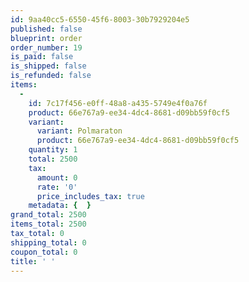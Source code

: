 ```yaml
---
id: 9aa40cc5-6550-45f6-8003-30b7929204e5
published: false
blueprint: order
order_number: 19
is_paid: false
is_shipped: false
is_refunded: false
items:
  -
    id: 7c17f456-e0ff-48a8-a435-5749e4f0a76f
    product: 66e767a9-ee34-4dc4-8681-d09bb59f0cf5
    variant:
      variant: Polmaraton
      product: 66e767a9-ee34-4dc4-8681-d09bb59f0cf5
    quantity: 1
    total: 2500
    tax:
      amount: 0
      rate: '0'
      price_includes_tax: true
    metadata: {  }
grand_total: 2500
items_total: 2500
tax_total: 0
shipping_total: 0
coupon_total: 0
title: ' '
---
```

